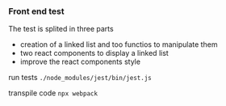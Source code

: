 ### Front end test

The test is splited in three parts
- creation of a linked list and too functios to manipulate them
- two react components to display a linked list
- improve the react components style

run tests 
`./node_modules/jest/bin/jest.js`

transpile code
`npx webpack`
